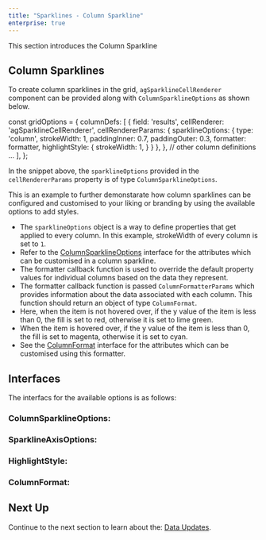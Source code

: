```yaml
---
title: "Sparklines - Column Sparkline"
enterprise: true
---
```


This section introduces the Column Sparkline

## Column Sparklines

To create column sparklines in the grid, `agSparklineCellRenderer` component can be provided along with `ColumnSparklineOptions` as shown below.

<snippet>
const gridOptions = {
    columnDefs: [
        {
            field: 'results',
            cellRenderer: 'agSparklineCellRenderer',
            cellRendererParams: {
                sparklineOptions: {
                    type: 'column',
                    strokeWidth: 1,
                    paddingInner: 0.7,
                    paddingOuter: 0.3,
                    formatter: formatter,
                    highlightStyle: {
                        strokeWidth: 1,
                    }
                }
            },
        },
        // other column definitions ...
    ],
};
</snippet>

In the snippet above, the `sparklineOptions` provided in the `cellRendererParams` property is of type `ColumnSparklineOptions`.

This is an example to further demonstarate how column sparklines can be configured and customised to your liking or branding by using the available options to add styles.

- The `sparklineOptions` object is a way to define properties that get applied to every column. In this example, strokeWidth of every column is set to `1`.
- Refer to the [ColumnSparklineOptions](/sparklines-column-sparkline/#columnsparklineoptions) interface for the attributes which can be customised in a column sparkline.
- The formatter callback function is used to override the default property values for individual columns based on the data they represent.
- The formatter callback function is passed `ColumnFormatterParams` which provides information about the data associated with each column. This function should return an object of type `ColumnFormat`.
- Here, when the item is not hovered over, if the y value of the item is less than 0, the fill is set to red, otherwise it is set to lime green.
- When the item is hovered over, if the y value of the item is less than 0, the fill is set to magenta, otherwise it is set to cyan.
- See the [ColumnFormat](/sparklines-column-sparkline/#columnformat) interface for the attributes which can be customised using this formatter.


<grid-example title='Column Sparkline' name='column-sparkline' type='generated' options='{ "enterprise": true, "exampleHeight": 585, "modules": ["clientside", "sparklines"] }'></grid-example>

## Interfaces
The interfacs for the available options is as follows:

### ColumnSparklineOptions:

<api-documentation source='sparklines-column-sparkline/resources/column-sparkline-api.json' section='ColumnSparklineOptions'></api-documentation>

### SparklineAxisOptions:

<api-documentation source='sparklines-column-sparkline/resources/column-sparkline-api.json' section='SparklineAxisOptions'></api-documentation>

### HighlightStyle:

<api-documentation source='sparklines-column-sparkline/resources/column-sparkline-api.json' section='HighlightStyle'></api-documentation>

### ColumnFormat:

<api-documentation source='sparklines-column-sparkline/resources/column-sparkline-api.json' section='ColumnFormat'></api-documentation>


## Next Up

Continue to the next section to learn about the: [Data Updates](/sparklines-data-updates/).
